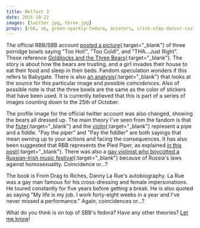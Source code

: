 ```yaml
---
title: Belfast 3
date: 2015-10-22
images: [twitter.jpg, three.jpg]
props: [rbb, sb, green-sparkly-fedora, aviators, irish-step-dancer-costume, bondage-gear, blue-sticker, green-sticker, violin, irish-flute, earrings, freddie-mustache, book, danny-la-rue]
---
```

The official RBB/SBB account [posted a picture](https://twitter.com/Rbbsbbofficial/status/657163547575787520){:target="_blank"} of three porridge bowls saying "Too Hot!", "Too Cold!", and "THA...Just Right". These reference [Goldilocks and the Three Bears](https://en.wikipedia.org/wiki/Goldilocks_and_the_Three_Bears){:target="_blank"}. The story is about how the bears are trusting, and a girl invades their house to eat their food and sleep in their beds. Fandom speculation wonders if this refers to Babygate. There is also [an analysis](http://sexatoxbridge.tumblr.com/post/131688142308/dorien-grey-and-me-goldilocks-aka-the-source){:target="_blank"} that looks at the source for this particular image and possible *coincidences*. Also of possible note is that the three bowls are the same as the color of stickers that have been used. It is currently believed that this is part of a series of images counting down to the 25th of October.

The profile image for the official twitter account was also changed, showing the bears all dressed up. The main theory I've seen from the fandom is that the [flute]({{site.baseurl}}props/irish-flute){:target="_blank"} and the [violin]({{site.baseurl}}props/violin){:target="_blank"} represent a pipe and a fiddle. "Pay the piper" and "Pay the fiddler" are both sayings that mean owning up to your actions and facing the consequences. It has also been suggested that RBB represents the Pied Piper, as explained [in this post](http://saracha33.tumblr.com/post/131701279447/what-is-on-rbbs-hat-theres-a-green-thing){:target="_blank"}. There was also a [gay violinist who boycotted a Russian-Irish music festival](http://www.independent.ie/irish-news/gay-rte-violinist-boycotts-moscow-music-festival-29529670.html){:target="_blank"} because of Russia's laws against homosexuality. Coincidence or...?

The book is From Drag to Riches, Danny La Rue's autobiography. La Rue was a gay man famous for his cross-dressing and female impersonations. He toured constantly for five years before getting a break. He is also quoted as saying "My life is my job. I work forty-eight weeks in a year and I've never missed a performance." Again, coincidences or...?

What do you think is on top of SBB's fedora? Have any other theories? [Let me know]({{site.baseurl}}contribute)!
